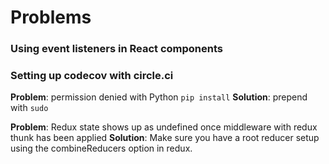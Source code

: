 # Problems

### Using event listeners in React components

### Setting up codecov with circle.ci

**Problem**: permission denied with Python `pip install`
**Solution**: prepend with `sudo`


**Problem**: Redux state shows up as undefined once middleware with redux thunk has been applied
**Solution**: Make sure you have a root reducer setup using the combineReducers option in redux.
